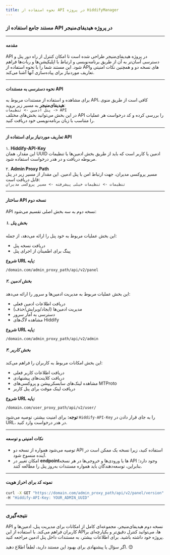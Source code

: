 ```yaml
---
title: نحوه استفاده از API در پروژه HiddifyManager
---
```


### مستند جامع استفاده از API در پروژه هیدیفای‌منیجر

---

#### **مقدمه**

API در پروژه هیدیفای‌منیجر طراحی شده است تا امکان کنترل از راه دور پنل و دسترسی آسان‌تر به آن از طریق برنامه‌نویسی و ارتباط با اپلیکیشن‌ها و ربات‌ها فراهم شود. این مستند شما را با نحوه استفاده از APIهای نسخه دو و همچنین نکات امنیتی و تعاریف موردنیاز برای پیاده‌سازی آنها آشنا می‌کند.

---

#### **نحوه دسترسی به مستندات API**

برای مشاهده و استفاده از مستندات مربوط به API، کافی است از طریق منوی **هیدیفای‌منیجر** به مسیر زیر بروید:  
`پنل ادمین -> تنظیمات -> API`  
در این بخش می‌توانید بخش‌های مختلف API را بررسی کرده و کد درخواست هر عملیات را متناسب با زبان برنامه‌نویسی خود دریافت کنید.

---

#### **تعاریف موردنیاز برای استفاده از API**

۱. **Hiddify-API-Key**  
   این مقدار، همان UUID ادمین یا کاربر است که باید از طریق بخش ادمین‌ها یا تنظیمات مربوطه دریافت و در هدر درخواست استفاده شود.

۲. **Admin Proxy Path**  
   مسیر پروکسی مدیران، جهت ارتباط امن با پنل ادمین. این مقدار از مسیر زیر در پنل قابل دریافت است:  
   `تنظیمات -> تنظیمات خیلی پیشرفته -> مسیر پروکسی مدیران`

---

#### **ساختار API نسخه دوم**

API نسخه دوم به سه بخش اصلی تقسیم می‌شود:

##### **۱. بخش پنل**
این بخش عملیات مربوط به خود پنل را ارائه می‌دهد، از جمله:
- دریافت نسخه پنل
- پینگ برای اطمینان از اجرای پنل  

**شروع URL پایه:**  
```plaintext
/domain.com/admin_proxy_path/api/v2/panel
```

##### **۲. بخش ادمین**
این بخش عملیات مربوط به مدیریت ادمین‌ها و سرور را ارائه می‌دهد:
- دریافت اطلاعات ادمین فعلی
- مدیریت ادمین‌ها (ایجاد/ویرایش/حذف)
- دسترسی به آمار سرور
- مشاهده لاگ‌های Hiddify  

**شروع URL پایه:**  
```plaintext
/domain.com/admin_proxy_path/api/v2/admin
```

##### **۳. بخش کاربر**
این بخش امکانات مربوط به کاربران را فراهم می‌کند:
- دریافت اطلاعات کاربر فعلی
- دریافت کلاینت‌های پیشنهادی
- مشاهده لینک‌های سابسکریپشن و پروکسی‌های MTProto
- دریافت لینک موقت برای پنل کاربر  

**شروع URL پایه:**  
```plaintext
/domain.com/user_proxy_path/api/v2/user/
```

**توجه:** برای امنیت بیشتر، توصیه می‌شود `Hiddify-API-Key` را به جای قرار دادن در URL، در هدر درخواست وارد کنید.

---

#### **نکات امنیتی و توسعه**

- توصیه می‌شود همواره از نسخه دو API استفاده کنید، زیرا نسخه یک ممکن است در آینده منسوخ شود.  
- امکان تغییر در **endpoint**ها یا ورودی‌ها و خروجی‌ها در هر نسخه API وجود دارد؛ بنابراین، توسعه‌دهندگان باید همواره مستندات به‌روز پنل را مطالعه کنند.  

---

#### **نمونه کد برای احراز هویت**

```bash
curl -X GET "https://domain.com/admin_proxy_path/api/v2/panel/version" \
-H "Hiddify-API-Key: YOUR_ADMIN_UUID"
```

---

### نتیجه‌گیری

API نسخه دوم هیدیفای‌منیجر، مجموعه‌ای کامل از امکانات برای مدیریت پنل، ادمین‌ها و کاربران فراهم می‌کند. با استفاده از این APIها، می‌توانید کنترل دقیق‌تر و یکپارچه‌ای بر پروژه خود داشته باشید. برای اطلاعات بیشتر، به مستندات داخل پنل ادمین مراجعه کنید.



اگر سؤال یا پیشنهادی برای بهبود این مستند دارید، لطفاً اطلاع دهید. 😊
